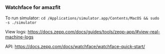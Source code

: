 ### Watchface for amazfit 

To run simulator:
`cd /Applications/simulator.app/Contents/MacOS && sudo -s ./simulator`

View logs:
https://docs.zepp.com/docs/guides/tools/zepp-app/#view-real-machine-logs

API:
https://docs.zepp.com/docs/watchface/watchface-quick-start/
